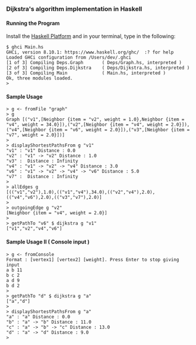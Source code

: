 ### Dijkstra's algorithm implementation in Haskell

#### Running the Program
Install the [Haskell Platform](https://www.haskell.org/platform/) and in your terminal, type in the following:
```
$ ghci Main.hs
GHCi, version 8.10.1: https://www.haskell.org/ghc/  :? for help
Loaded GHCi configuration from /Users/dev/.ghci
[1 of 3] Compiling Deps.Graph       ( Deps/Graph.hs, interpreted )
[2 of 3] Compiling Deps.Dijkstra    ( Deps/Dijkstra.hs, interpreted )
[3 of 3] Compiling Main             ( Main.hs, interpreted )
Ok, three modules loaded.
>
```

#### Sample Usage
```
> g <- fromFile "graph"
> g
Graph [("v1",[Neighbor {item = "v2", weight = 1.0},Neighbor {item = "v4", weight = 34.0}]),("v2",[Neighbor {item = "v4", weight = 2.0}]),("v4",[Neighbor {item = "v6", weight = 2.0}]),("v3",[Neighbor {item = "v7", weight = 2.0}])]
>
> displayShortestPathsFrom g "v1"
"v1" : "v1" Distance : 0.0
"v2" : "v1" -> "v2" Distance : 1.0
"v3" :  Distance : Infinity
"v4" : "v1" -> "v2" -> "v4" Distance : 3.0
"v6" : "v1" -> "v2" -> "v4" -> "v6" Distance : 5.0
"v7" :  Distance : Infinity
> 
> allEdges g
[(("v1","v2"),1.0),(("v1","v4"),34.0),(("v2","v4"),2.0),(("v4","v6"),2.0),(("v3","v7"),2.0)]
> 
> outgoingEdge g "v2"
[Neighbor {item = "v4", weight = 2.0}]
> 
> getPathTo "v6" $ dijkstra g "v1"
["v1","v2","v4","v6"]
```

#### Sample Usage II ( Console input )

```
> g <- fromConsole
Format : [vertex1] [vertex2] [weight]. Press Enter to stop giving input
a b 11
b c 2
a d 9
b d 2
>
> getPathTo "d" $ dijkstra g "a"
["a","d"]
>
> displayShortestPathsFrom g "a"
"a" : "a" Distance : 0.0
"b" : "a" -> "b" Distance : 11.0
"c" : "a" -> "b" -> "c" Distance : 13.0
"d" : "a" -> "d" Distance : 9.0
> 
```